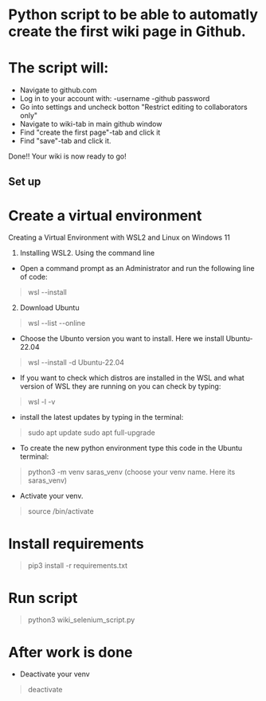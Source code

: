# Python script to be able to automatly create the first wiki page in Github.

# The script will:
* Navigate to github.com
* Log in to your account with:
    -username
    -github password
* Go into settings and uncheck botton "Restrict editing to collaborators only"
* Navigate to wiki-tab in main github window
* Find "create the first page"-tab and click it
* Find "save"-tab and click it.


Done!! Your wiki is now ready to go!

## Set up
# Create a virtual environment
Creating a Virtual Environment with WSL2 and Linux on Windows 11
1. Installing WSL2. Using the command line
* Open a command prompt as an Administrator and run the following line of code:
>wsl --install
2. Download Ubuntu
>wsl --list --online
* Choose the Ubunto version you want to install. Here we install Ubuntu-22.04
>wsl --install -d Ubuntu-22.04
* If you want to check which distros are installed in the WSL and what version of WSL they are running on you can check by typing:
>wsl -l -v
* install the latest updates by typing in the terminal:
>sudo apt update
>sudo apt full-upgrade
* To create the new python environment type this code in the Ubuntu terminal:
>python3 -m venv saras_venv (choose your venv name. Here its saras_venv)
* Activate your venv.
>source <venv>/bin/activate

# Install requirements
> pip3 install -r requirements.txt

# Run script
> python3 wiki_selenium_script.py

# After work is done
* Deactivate your venv
> deactivate
